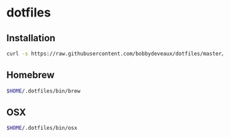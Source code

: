 # dotfiles

## Installation

```bash
curl -s https://raw.githubusercontent.com/bobbydeveaux/dotfiles/master/scripts/install | bash
```

## Homebrew

```bash
$HOME/.dotfiles/bin/brew
```

## OSX

```bash
$HOME/.dotfiles/bin/osx
```